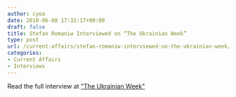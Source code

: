 ```yaml
---
author: cyoa
date: 2010-06-08 17:32:17+00:00
draft: false
title: Stefan Romaniw Interviewed on “The Ukrainian Week”
type: post
url: /current-affairs/stefan-romaniw-interviewed-on-the-ukrainian-week/
categories:
- Current Affairs
- Interviews
---
```


Read the full interview at ["The Ukrainian Week"](http://ut.net.ua/online/218/0/27/)
